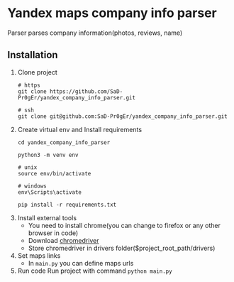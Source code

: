 # Yandex maps company info parser
Parser parses company information(photos, reviews, name)

## Installation
1. Clone project
    ```shell
    # https
    git clone https://github.com/SaD-Pr0gEr/yandex_company_info_parser.git
    
    # ssh
    git clone git@github.com:SaD-Pr0gEr/yandex_company_info_parser.git
    ```
2. Create virtual env and Install requirements
    ```shell
    cd yandex_company_info_parser

    python3 -m venv env

    # unix
    source env/bin/activate

    # windows
    env\Scripts\activate

    pip install -r requirements.txt
    ```
3. Install external tools
    * You need to install chrome(you can change to firefox or any other browser in code)
    * Download [chromedriver](https://googlechromelabs.github.io/chrome-for-testing/)
    * Store chromedriver in drivers folder($project_root_path/drivers)
4. Set maps links
    * In `main.py` you can define maps urls
5. Run code
    Run project with command `python main.py`

